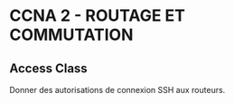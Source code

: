 # CCNA 2 - ROUTAGE ET COMMUTATION

## Access Class

Donner des autorisations de connexion SSH aux routeurs.

